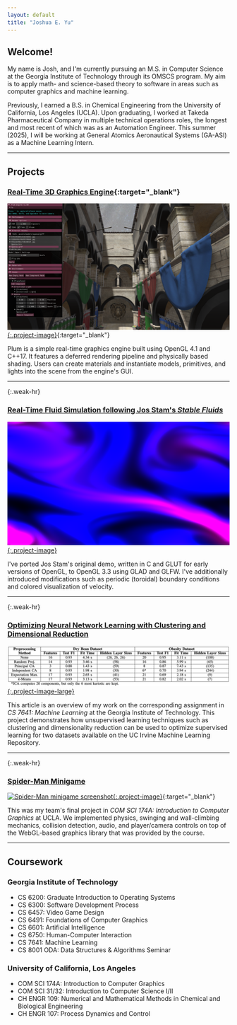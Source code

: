 ```yaml
---
layout: default
title: "Joshua E. Yu"
---
```


## Welcome!

My name is Josh, and I'm currently pursuing an M.S. in Computer Science at the Georgia Institute of Technology through its OMSCS program. My aim is to apply math- and science-based theory to software in areas such as computer graphics and machine learning. 

Previously, I earned a B.S. in Chemical Engineering from the University of California, Los Angeles (UCLA). Upon graduating, I worked at Takeda Pharmaceutical Company in multiple technical operations roles, the longest and most recent of which was as an Automation Engineer. This summer (2025), I will be working at General Atomics Aeronautical Systems (GA-ASI) as a Machine Learning Intern.

---

## Projects

<article markdown="block">

### [Real-Time 3D Graphics Engine](https://github.com/joshuaeyu/plum){:target="_blank"}

[![Plum graphics engine screenshot](/images/screenshot_demo1.png "Plum graphics engine screenshot"){:.project-image}](https://github.com/joshuaeyu/plum){:target="_blank"}   

Plum is a simple real-time graphics engine built using OpenGL 4.1 and C++17. It features a deferred rendering pipeline and physically based shading. Users can create materials and instantiate models, primitives, and lights into the scene from the engine's GUI.

</article>

<hr>{:.weak-hr}

<article markdown="block">

### [Real-Time Fluid Simulation following Jos Stam's *Stable Fluids*](https://github.com/joshuaeyu/stablefluids)

[!["Fluid simulation screenshot"](/images/stablefluids.png "Fluid simulation screenshot"){:.project-image}](https://github.com/joshuaeyu/stablefluids)

I've ported Jos Stam's original demo, written in C and GLUT for early versions of OpenGL, to OpenGL 3.3 using GLAD and GLFW. I've additionally introduced modifications such as periodic (toroidal) boundary conditions and colored visualization of velocity.

</article>

<hr>{:.weak-hr}

<article markdown="block">

### [Optimizing Neural Network Learning with Clustering and Dimensional Reduction](unsupervised_learning)

[!["Neural network performance table"](/images/neuralnetwork_dimred_clustering.png "Neural network performance table"){:.project-image-large}](unsupervised_learning)

This article is an overview of my work on the corresponding assignment in *CS 7641: Machine Learning* at the Georgia Institute of Technology. This project demonstrates how unsupervised learning techniques such as clustering and dimensionality reduction can be used to optimize supervised learning for two datasets available on the UC Irvine Machine Learning Repository.

</article>

<hr>{:.weak-hr}

<article markdown="block">

### [Spider-Man Minigame](https://github.com/joshuaeyu/cs174a-spiderman-minigame)

[![Spider-Man minigame screenshot](/images/screenshot1.png "Spider-Man minigame screenshot"){:.project-image}](https://github.com/joshuaeyu/cs174a-spiderman-minigame){:target="_blank"}

This was my team's final project in *COM SCI 174A: Introduction to Computer Graphics* at UCLA. We implemented physics, swinging and wall-climbing mechanics, collision detection, audio, and player/camera controls on top of the WebGL-based graphics library that was provided by the course.

</article>

<hr>

## Coursework

### Georgia Institute of Technology
* CS 6200: Graduate Introduction to Operating Systems
* CS 6300: Software Development Process
* CS 6457: Video Game Design
* CS 6491: Foundations of Computer Graphics
* CS 6601: Artificial Intelligence
* CS 6750: Human-Computer Interaction
* CS 7641: Machine Learning
* CS 8001 ODA: Data Structures & Algorithms Seminar

### University of California, Los Angeles
* COM SCI 174A: Introduction to Computer Graphics
* COM SCI 31/32: Introduction to Computer Science I/II
* CH ENGR 109: Numerical and Mathematical Methods in Chemical and Biological Engineering
* CH ENGR 107: Process Dynamics and Control